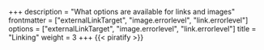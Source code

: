 +++
description = "What options are available for links and images"
frontmatter = ["externalLinkTarget", "image.errorlevel", "link.errorlevel"]
options = ["externalLinkTarget", "image.errorlevel", "link.errorlevel"]
title = "Linking"
weight = 3
+++
{{< piratify >}}